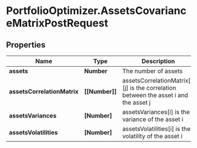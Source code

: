 # PortfolioOptimizer.AssetsCovarianceMatrixPostRequest

## Properties

Name | Type | Description | Notes
------------ | ------------- | ------------- | -------------
**assets** | **Number** | The number of assets | 
**assetsCorrelationMatrix** | **[[Number]]** | assetsCorrelationMatrix[i][j] is the correlation between the asset i and the asset j | 
**assetsVariances** | **[Number]** | assetsVariances[i] is the variance of the asset i | 
**assetsVolatilities** | **[Number]** | assetsVolatilities[i] is the volatility of the asset i | 


